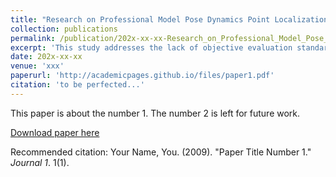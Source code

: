 ```yaml
---
title: "Research on Professional Model Pose Dynamics Point Localization and Automatic Quantitative Analysis"
collection: publications
permalink: /publication/202x-xx-xx-Research_on_Professional_Model_Pose_Dynamics_Point_Localization_and_Automatic_Quantitative_Analysis
excerpt: 'This study addresses the lack of objective evaluation standards and data analysis methods for flat model poses, conducting research on professional model pose key point localization and quantitative analysis of dynamic values. The main content includes constructing a professional model pose dataset, proposing a stacked key point localization model, and automatic quantitative analysis of model pose key point dynamics. The dataset comprises aesthetically pleasing poses of various model stylings, defining 20 key points and their annotated dynamic values. The proposed key point localization model consists of stacked V-modules, incorporating attention mechanisms and intermediate supervision to enhance expressive capacity and localization accuracy. The model improves average precision and recall by 12.5% and 10.98%, respectively. For quantitative analysis of dynamic values, three different regression network models are designed. The multi-head supervised model with integrated prior knowledge performs optimally, achieving a 3.17% improvement in average precision and a 38.38% reduction in dynamic value mean squared error. The research findings demonstrate that the proposed approach effectively localizes model pose key points and automatically analyzes their dynamic values.'
date: 202x-xx-xx
venue: 'xxx'
paperurl: 'http://academicpages.github.io/files/paper1.pdf'
citation: 'to be perfected...'
---
```

This paper is about the number 1. The number 2 is left for future work.

[Download paper here](http://academicpages.github.io/files/paper1.pdf)

Recommended citation: Your Name, You. (2009). "Paper Title Number 1." <i>Journal 1</i>. 1(1).
